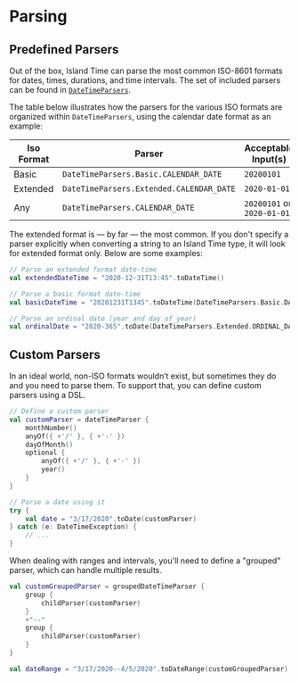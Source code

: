 # Parsing

## Predefined Parsers

Out of the box, Island Time can parse the most common ISO-8601 formats for dates, times, durations, and time intervals. The set of included parsers can be found in [`DateTimeParsers`](../api/core/io.islandtime.parser/-date-time-parsers/index.md).

The table below illustrates how the parsers for the various ISO formats are organized within `DateTimeParsers`, using the calendar date format as an example:

| Iso Format | Parser | Acceptable Input(s) |
| --- | --- | --- |
| Basic | `DateTimeParsers.Basic.CALENDAR_DATE` | `20200101` |
| Extended | `DateTimeParsers.Extended.CALENDAR_DATE` | `2020-01-01` |
| Any | `DateTimeParsers.CALENDAR_DATE` | `20200101` or `2020-01-01` |

The extended format is &mdash; by far &mdash; the most common. If you don't specify a parser explicitly when converting a string to an Island Time type, it will look for extended format only. Below are some examples:

```kotlin
// Parse an extended format date-time
val extendedDateTime = "2020-12-31T13:45".toDateTime()

// Parse a basic format date-time
val basicDateTime = "20201231T1345".toDateTime(DateTimeParsers.Basic.DATE_TIME)

// Parse an ordinal date (year and day of year)
val ordinalDate = "2020-365".toDate(DateTimeParsers.Extended.ORDINAL_DATE)
```

## Custom Parsers

In an ideal world, non-ISO formats wouldn’t exist, but sometimes they do and you need to parse them. To support that, you can define custom parsers using a DSL.

```kotlin
// Define a custom parser
val customParser = dateTimeParser {
    monthNumber()
    anyOf({ +'/' }, { +'-' })
    dayOfMonth()
    optional {
        anyOf({ +'/' }, { +'-' })
        year()
    }
}

// Parse a date using it
try {
    val date = "3/17/2020".toDate(customParser)
} catch (e: DateTimeException) {
    // ...
}
```

When dealing with ranges and intervals, you'll need to define a "grouped" parser, which can handle multiple results.

```kotlin
val customGroupedParser = groupedDateTimeParser {
    group {
        childParser(customParser)
    }
    +"--"
    group {
        childParser(customParser)
    }
}

val dateRange = "3/17/2020--4/5/2020".toDateRange(customGroupedParser)
```
